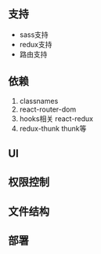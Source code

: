 ## 支持
* sass支持
* redux支持
* 路由支持

## 依赖
1. classnames
2. react-router-dom
3. hooks相关 react-redux
4. redux-thunk thunk等


## UI 





## 权限控制



## 文件结构


## 部署 